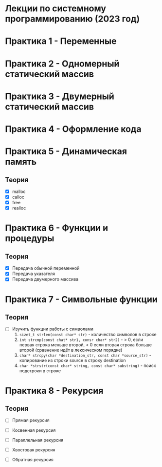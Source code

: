 # Лекции по системному программированию (2023 год)


#  Практика 1 - Переменные 

#  Практика 2 - Одномерный статический массив

#  Практика 3 - Двумерный статический массив

#  Практика 4 - Оформление кода

#  Практика 5 - Динамическая память

## Теория
- [x] malloc
- [x] calloc
- [x] free
- [x] realloc

#  Практика 6 - Функции и процедуры

## Теория
- [x] Передача обычной переменной 
- [x] Передача указателя
- [x] Передача двумерного массива

#  Практика 7 - Символьные функции

## Теория
- [ ] Изучить функции работы с символами
    1. ```sizet_t strlen(const char* str)``` - количество символов в строке
    2. ```int strcmp(const chat* str1, consr char* str2)``` - > 0, если первая строка меньше второй, < 0 если вторая строка больше второй (сравнение идёт в лексическом порядке)
    3. ```char* strcpy(char *destination_str, const char *source_str)``` - копирование из строки source в строку destination
    4. ```char *strstr(const char* string, const char* substring)```  - поиск подстроки в строке 

# Практика 8 - Рекурсия

## Теория
- [ ] Прямая рекурсия
- [ ] Косвенная рекурсия
- [ ] Параллельная рекурсия
- [ ] Хвостовая рекурсия
- [ ] Обратная рекурсия   

